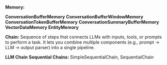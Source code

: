 
**Memory:**

**ConversationBufferMemory**
**ConversationBufferWindowMemory**
**ConversationTokenBufferMemory**
**ConversationSummaryBufferMemory**
**VectorDataMemory**
**EntityMemory**

**Chain:** 
Sequence of steps that connects LLMs with inputs, tools, or prompts to perform a task. It lets you combine multiple components (e.g., prompt → LLM → output parser) into a single pipeline.

**LLM Chain**
**Sequential Chains:** SimpleSequentialChain, SequentialChain